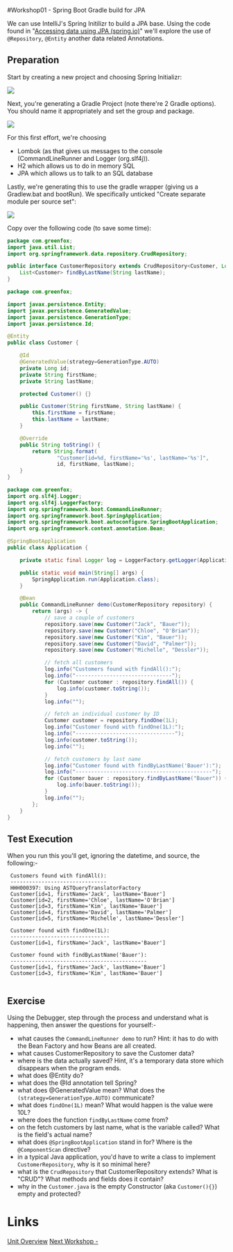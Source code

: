 #Workshop01 - Spring Boot Gradle build for JPA

We can use IntelliJ's Spring Initilizr to build a JPA base.  Using the code found in "[Accessing data using JPA (spring.io)](https://spring.io/guides/gs/accessing-data-jpa/)" we'll explore the use of `@Repository`, `@Entity` another data related Annotations.

## Preparation

Start by creating a new project and choosing Spring Initializr:

<img src="workshop01-A.jpg">

Next, you're generating a Gradle Project (note there're 2 Gradle options).  You should name it appropriately and set the group and package.

<img src="workshop01-B.jpg">

For this first effort, we're choosing 
- Lombok (as that gives us messages to the console (CommandLineRunner and Logger (org.slf4j)).
- H2 which allows us to do in memory SQL
- JPA which allows us to talk to an SQL database

Lastly, we're generating this to use the gradle wrapper (giving us a Gradlew.bat and bootRun).  We specifically unticked "Create separate module per source set":

<img src="workshop01-D.jpg">

Copy over the following code (to save some time):

```java
package com.greenfox;
import java.util.List;
import org.springframework.data.repository.CrudRepository;

public interface CustomerRepository extends CrudRepository<Customer, Long> {
    List<Customer> findByLastName(String lastName);
}
```

```java
package com.greenfox;

import javax.persistence.Entity;
import javax.persistence.GeneratedValue;
import javax.persistence.GenerationType;
import javax.persistence.Id;

@Entity
public class Customer {

    @Id
    @GeneratedValue(strategy=GenerationType.AUTO)
    private Long id;
    private String firstName;
    private String lastName;

    protected Customer() {}

    public Customer(String firstName, String lastName) {
        this.firstName = firstName;
        this.lastName = lastName;
    }

    @Override
    public String toString() {
        return String.format(
                "Customer[id=%d, firstName='%s', lastName='%s']",
                id, firstName, lastName);
    }
}
```

```java
package com.greenfox;
import org.slf4j.Logger;
import org.slf4j.LoggerFactory;
import org.springframework.boot.CommandLineRunner;
import org.springframework.boot.SpringApplication;
import org.springframework.boot.autoconfigure.SpringBootApplication;
import org.springframework.context.annotation.Bean;

@SpringBootApplication
public class Application {

	private static final Logger log = LoggerFactory.getLogger(Application.class);

	public static void main(String[] args) {
		SpringApplication.run(Application.class);
	}

	@Bean
	public CommandLineRunner demo(CustomerRepository repository) {
		return (args) -> {
			// save a couple of customers
			repository.save(new Customer("Jack", "Bauer"));
			repository.save(new Customer("Chloe", "O'Brian"));
			repository.save(new Customer("Kim", "Bauer"));
			repository.save(new Customer("David", "Palmer"));
			repository.save(new Customer("Michelle", "Dessler"));

			// fetch all customers
			log.info("Customers found with findAll():");
			log.info("-------------------------------");
			for (Customer customer : repository.findAll()) {
				log.info(customer.toString());
			}
			log.info("");

			// fetch an individual customer by ID
			Customer customer = repository.findOne(1L);
			log.info("Customer found with findOne(1L):");
			log.info("--------------------------------");
			log.info(customer.toString());
			log.info("");

			// fetch customers by last name
			log.info("Customer found with findByLastName('Bauer'):");
			log.info("--------------------------------------------");
			for (Customer bauer : repository.findByLastName("Bauer")) {
				log.info(bauer.toString());
			}
			log.info("");
		};
	}
}
```

## Test Execution

When you run this you'll get, ignoring the datetime, and source, the following:-

```
 Customers found with findAll():
 -------------------------------
 HHH000397: Using ASTQueryTranslatorFactory
 Customer[id=1, firstName='Jack', lastName='Bauer']
 Customer[id=2, firstName='Chloe', lastName='O'Brian']
 Customer[id=3, firstName='Kim', lastName='Bauer']
 Customer[id=4, firstName='David', lastName='Palmer']
 Customer[id=5, firstName='Michelle', lastName='Dessler']
 
 Customer found with findOne(1L):
 --------------------------------
 Customer[id=1, firstName='Jack', lastName='Bauer']
 
 Customer found with findByLastName('Bauer'):
 --------------------------------------------
 Customer[id=1, firstName='Jack', lastName='Bauer']
 Customer[id=3, firstName='Kim', lastName='Bauer']
 
```

## Exercise

Using the Debugger, step through the process and understand what is happening, then answer the questions for yourself:-
- what causes the `CommandLineRunner demo` to run?  Hint: it has to do with the Bean Factory and how Beans are all created.
- what causes CustomerRepository to save the Customer data?  
- where is the data actually saved?  Hint, it's a temporary data store which disappears when the program ends.
- what does @Entity do?
- what does the @Id annotation tell Spring?
- what does @GeneratedValue mean?  What does the `(strategy=GenerationType.AUTO)` communicate?
- what does `findOne(1L)` mean?  What would happen is the value were 10L?
- where does the function `findByLastName` come from?
- on the fetch customers by last name, what is the variable called?  What is the field's actual name?
- what does `@SpringBootApplication` stand in for?  Where is the `@ComponentScan` directive?
- in a typical Java application, you'd have to write a class to implement `CustomerRepository`, why is it so minimal here?
- what is the `CrudRepository` that CustomerRepository extends?  What is "CRUD"?  What methods and fields does it contain?
- why in the `Customer.java` is the empty Constructor (aka `Customer(){}`) empty and protected?

# Links
[Unit Overview](../../README.md)
[Next Workshop - ](../Workshop02.md)